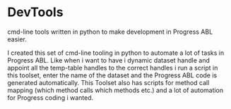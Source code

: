 # DevTools
 cmd-line tools written in python to make development in Progress ABL easier. 


I created this set of cmd-line tooling in python to automate a lot of tasks in Progress ABL. Like when i want to have i dynamic dataset handle and appoint all the temp-table handles to the correct handles i run a script in this toolset, enter the name of the dataset and the Progress ABL code is generated automatically.
This Toolset also has scripts for method call mapping (which method calls which methods etc.) and a lot of automation for Progress coding i wanted. 
